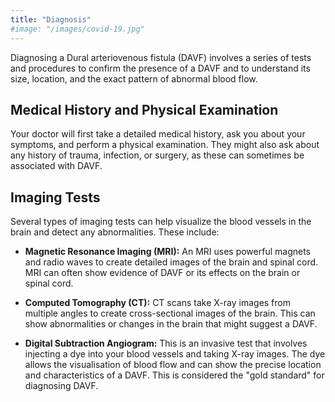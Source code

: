```yaml
---
title: "Diagnosis"
#image: "/images/covid-19.jpg"
---
```


Diagnosing a Dural arteriovenous fistula (DAVF) involves a series of tests and procedures to confirm the presence of a DAVF and to understand its size, location, and the exact pattern of abnormal blood flow.

## Medical History and Physical Examination

Your doctor will first take a detailed medical history, ask you about your symptoms, and perform a physical examination. They might also ask about any history of trauma, infection, or surgery, as these can sometimes be associated with DAVF.

## Imaging Tests

Several types of imaging tests can help visualize the blood vessels in the brain and detect any abnormalities. These include:

  - **Magnetic Resonance Imaging (MRI):** An MRI uses powerful magnets and radio waves to create detailed images of the brain and spinal cord. MRI can often show evidence of DAVF or its effects on the brain or spinal cord.
  
  - **Computed Tomography (CT):** CT scans take X-ray images from multiple angles to create cross-sectional images of the brain. This can show abnormalities or changes in the brain that might suggest a DAVF.
  
  - **Digital Subtraction Angiogram:** This is an invasive test that involves injecting a dye into your blood vessels and taking X-ray images. The dye allows the visualisation of blood flow and can show the precise location and characteristics of a DAVF. This is considered the "gold standard" for diagnosing DAVF.

